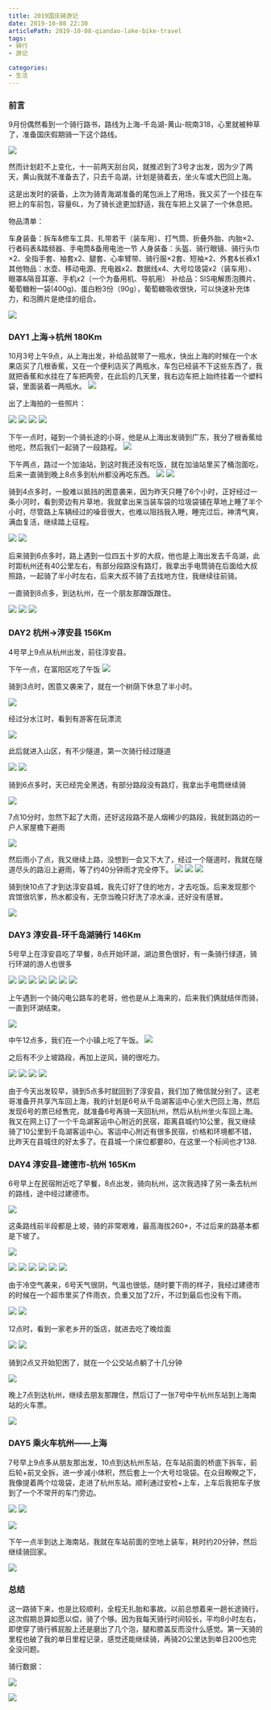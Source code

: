 ```yaml
---
title: 2019国庆骑游记
date: 2019-10-08 22:30
articlePath: 2019-10-08-qiandao-lake-bike-travel
tags: 
- 骑行
- 游记

categories:
- 生活
---
```


### 前言

9月份偶然看到一个骑行路书，路线为上海-千岛湖-黄山-皖南318，心里就被种草了，准备国庆假期骑一下这个路线。

![](https://images.liyangzone.com/article_img/生活相关/2019国庆骑行/Screenshot_2019-09-14-16-31-57-103_im.xingzhe.jpg)

然而计划赶不上变化，十一前两天刮台风，就推迟到了3号才出发，因为少了两天，黄山我就不准备去了，只去千岛湖，计划是骑着去，坐火车或大巴回上海。


这是出发时的装备，上次为骑青海湖准备的尾包派上了用场，我又买了一个挂在车把上的车前包，容量6L，为了骑长途更加舒适，我在车把上又装了一个休息把。

物品清单：

车身装备：拆车&修车工具、扎带若干（装车用）、打气筒、折叠外胎、内胎×2、行者码表&踏频器、手电筒&备用电池一节
人身装备：头盔、骑行眼镜、骑行头巾×2、全指手套、袖套x2、腿套、心率臂带、骑行服×2套、短袖×2、外套&长裤x1
其他物品：水壶、移动电源、充电器x2、数据线x4、大号垃圾袋x2（装车用）、眼罩&隔音耳塞、手机x2（一个为备用机、导航用）
补给品：SIS电解质泡腾片、葡萄糖粉一袋(400g)、蛋白粉3份（90g），葡萄糖吸收很快，可以快速补充体力，和泡腾片是绝佳的组合。



![](https://images.liyangzone.com/article_img/生活相关/2019国庆骑行/IMG_20191004_085148_1.jpg)



### DAY1 上海→杭州 180Km

10月3号上午9点，从上海出发，补给品就带了一瓶水，快出上海的时候在一个水果店买了几根香蕉，又在一个便利店买了两瓶水，车包已经装不下这些东西了，我就把香蕉和水挂在了车把两旁，在此后的几天里，我右边车把上始终挂着一个塑料袋，里面装着一两瓶水。
![](https://images.liyangzone.com/article_img/生活相关/2019国庆骑行/IMG_20191003_114828_1.jpg)

出了上海拍的一些照片：

![](https://images.liyangzone.com/article_img/生活相关/2019国庆骑行/IMG_20191003_114846_1.jpg)
![](https://images.liyangzone.com/article_img/生活相关/2019国庆骑行/IMG_20191003_120634_1.jpg)
![](https://images.liyangzone.com/article_img/生活相关/2019国庆骑行/IMG_20191003_120641_1.jpg)
![](https://images.liyangzone.com/article_img/生活相关/2019国庆骑行/IMG_20191003_121529_1.jpg)


下午一点时，碰到一个骑长途的小哥，他是从上海出发骑到广东，我分了根香蕉给他吃，然后我们一起骑了一段路程。
![](https://images.liyangzone.com/article_img/生活相关/2019国庆骑行/IMG_20191003_130315.jpg)

下午两点，路过一个加油站，到这时我还没有吃饭，就在加油站里买了桶泡面吃，后来一直骑到晚上8点多到杭州都没再吃东西。
![](https://images.liyangzone.com/article_img/生活相关/2019国庆骑行/IMG_20191003_142029.jpg)
![](https://images.liyangzone.com/article_img/生活相关/2019国庆骑行/IMG_20191003_141916.jpg)

骑到4点多时，一股难以抵挡的困意袭来，因为昨天只睡了6个小时，正好经过一条小河时，看到旁边有片草地，我就拿出来当装车袋的垃圾袋铺在草地上睡了半个小时，尽管路上车辆经过的噪音很大，也难以阻挡我入睡，睡完过后，神清气爽，满血复活，继续踏上征程。

![](https://images.liyangzone.com/article_img/生活相关/2019国庆骑行/IMG_20191003_161613.jpg)
![](https://images.liyangzone.com/article_img/生活相关/2019国庆骑行/IMG_20191003_162308.jpg)

后来骑到6点多时，路上遇到一位四五十岁的大叔，他也是上海出发去千岛湖，此时距杭州还有40公里左右，有部分段路没有路灯，我拿出手电筒骑在后面给大叔照路，一起骑了半小时左右，后来大叔不骑了去找地方住，我继续往前骑。

一直骑到8点多，到达杭州，在一个朋友那蹭饭蹭住。

![](https://images.liyangzone.com/article_img/生活相关/2019国庆骑行/IMG_20191003_192908.jpg)
![](https://images.liyangzone.com/article_img/生活相关/2019国庆骑行/IMG_20191003_212325.jpg)
![](https://images.liyangzone.com/article_img/生活相关/2019国庆骑行/IMG_20191004_082601.jpg)

### DAY2 杭州→淳安县 156Km

4号早上9点从杭州出发，前往淳安县。

下午一点，在富阳区吃了午饭
![](https://images.liyangzone.com/article_img/生活相关/2019国庆骑行/IMG_20191004_130922.jpg)

骑到3点时，困意又袭来了，就在一个树荫下休息了半小时。

![](https://images.liyangzone.com/article_img/生活相关/2019国庆骑行/IMG_20191004_145625.jpg)

经过分水江时，看到有游客在玩漂流

![](https://images.liyangzone.com/article_img/生活相关/2019国庆骑行/IMG_20191004_162715_1.jpg)

此后就进入山区，有不少隧道，第一次骑行经过隧道

![](https://images.liyangzone.com/article_img/生活相关/2019国庆骑行/IMG_20191004_162949_1.jpg)
![](https://images.liyangzone.com/article_img/生活相关/2019国庆骑行/IMG_20191004_163013.jpg)

骑到6点多时，天已经完全黑透，有部分路段没有路灯，我拿出手电筒继续骑

![](https://images.liyangzone.com/article_img/生活相关/2019国庆骑行/IMG_20191004_184918.jpg)

7点10分时，忽然下起了大雨，还好这段路不是人烟稀少的路段，我就到路边的一户人家屋檐下避雨

![](https://images.liyangzone.com/article_img/生活相关/2019国庆骑行/IMG_20191004_191627.jpg)

然后雨小了点，我又继续上路，没想到一会又下大了，经过一个隧道时，我就在隧道尽头的路沿上避雨，等了约40分钟雨才完全停下。
![](https://images.liyangzone.com/article_img/生活相关/2019国庆骑行/IMG_20191004_193318.jpg)
![](https://images.liyangzone.com/article_img/生活相关/2019国庆骑行/IMG_20191004_193438_1.jpg)
![](https://images.liyangzone.com/article_img/生活相关/2019国庆骑行/IMG_20191004_193413.jpg)

骑到快10点了才到达淳安县城，我先订好了住的地方，才去吃饭。后来发现那个宾馆很坑爹，热水都没有，无奈当晚只好洗了凉水澡，还好没有感冒。

![](https://images.liyangzone.com/article_img/生活相关/2019国庆骑行/IMG_20191004_221104.jpg)


### DAY3 淳安县-环千岛湖骑行 146Km

5号早上在淳安县吃了早餐，8点开始环湖，湖边景色很好，有一条骑行绿道，骑行环湖的游人也很多

![](https://images.liyangzone.com/article_img/生活相关/2019国庆骑行/IMG_20191005_074914.jpg)
![](https://images.liyangzone.com/article_img/生活相关/2019国庆骑行/IMG_20191005_085022.jpg)
![](https://images.liyangzone.com/article_img/生活相关/2019国庆骑行/IMG_20191005_085024.jpg)
![](https://images.liyangzone.com/article_img/生活相关/2019国庆骑行/IMG_20191005_085302.jpg)
![](https://images.liyangzone.com/article_img/生活相关/2019国庆骑行/IMG_20191005_085414.jpg)
![](https://images.liyangzone.com/article_img/生活相关/2019国庆骑行/IMG_20191005_085421.jpg)
![](https://images.liyangzone.com/article_img/生活相关/2019国庆骑行/IMG_20191005_105608.jpg)

上午遇到一个骑闪电公路车的老哥，他也是从上海来的，后来我们俩就结伴而骑，一直到环湖结束。

![](https://images.liyangzone.com/article_img/生活相关/2019国庆骑行/mmexport1570459428543.jpg)


中午12点多，我们在一个小镇上吃了午饭。
![](https://images.liyangzone.com/article_img/生活相关/2019国庆骑行/IMG_20191005_122154.jpg)



之后有不少上坡路段，再加上逆风，骑的很吃力。

![](https://images.liyangzone.com/article_img/生活相关/2019国庆骑行/IMG_20191005_150711.jpg)
![](https://images.liyangzone.com/article_img/生活相关/2019国庆骑行/IMG_20191005_161543.jpg)
![](https://images.liyangzone.com/article_img/生活相关/2019国庆骑行/IMG_20191005_161546_1.jpg)
![](https://images.liyangzone.com/article_img/生活相关/2019国庆骑行/IMG_20191005_161548_1.jpg)

由于今天出发较早，骑到5点多时就回到了淳安县，我们加了微信就分别了。这老哥准备开共享汽车回上海，我的计划是6号从千岛湖客运中心坐大巴回上海，然后发现6号的票已经售完，就准备6号再骑一天回杭州，然后从杭州坐火车回上海。我又在网上订了一个千岛湖客运中心附近的民宿，距离县城约10公里，我又继续骑了10公里到千岛湖客运中心。客运中心附近有很多民宿，价格和环境都不错，比昨天在县城住的好太多了。在县城一个床位都要80，在这里一个标间也才138.

### DAY4 淳安县-建德市-杭州 165Km

6号早上在民宿附近吃了早餐，8点出发，骑向杭州，这次我选择了另一条去杭州的路线，途中经过建德市。

![](https://images.liyangzone.com/article_img/生活相关/2019国庆骑行/IMG_20191006_073931.jpg)

这条路线前半段都是上坡，骑的非常艰难，最高海拔260+，不过后来的路基本都是下坡了。

![](https://images.liyangzone.com/article_img/生活相关/2019国庆骑行/Screenshot_2019-10-09-17-38-30-519_im.xingzhe.png)


![](https://images.liyangzone.com/article_img/生活相关/2019国庆骑行/IMG_20191006_081457.jpg)
![](https://images.liyangzone.com/article_img/生活相关/2019国庆骑行/IMG_20191006_081502.jpg)
![](https://images.liyangzone.com/article_img/生活相关/2019国庆骑行/IMG_20191006_081510.jpg)
![](https://images.liyangzone.com/article_img/生活相关/2019国庆骑行/IMG_20191006_092600.jpg)
![](https://images.liyangzone.com/article_img/生活相关/2019国庆骑行/IMG_20191006_092604.jpg)
![](https://images.liyangzone.com/article_img/生活相关/2019国庆骑行/IMG_20191006_092952.jpg)



由于冷空气袭来，6号天气很阴，气温也很低，随时要下雨的样子，我经过建德市的时候在一个超市里买了件雨衣，负重又加了2斤，不过到最后也没有下雨。

![](https://images.liyangzone.com/article_img/生活相关/2019国庆骑行/IMG_20191006_102107.jpg)
![](https://images.liyangzone.com/article_img/生活相关/2019国庆骑行/IMG_20191006_102103.jpg)

12点时，看到一家老乡开的饭店，就进去吃了晚烩面

![](https://images.liyangzone.com/article_img/生活相关/2019国庆骑行/IMG_20191006_115905.jpg)
![](https://images.liyangzone.com/article_img/生活相关/2019国庆骑行/IMG_20191006_121128.jpg)

骑到2点又开始犯困了，就在一个公交站点躺了十几分钟

![](https://images.liyangzone.com/article_img/生活相关/2019国庆骑行/IMG_20191006_140059.jpg)

晚上7点到达杭州，继续去朋友那蹭住，然后订了一张7号中午杭州东站到上海南站的火车票。

![](https://images.liyangzone.com/article_img/生活相关/2019国庆骑行/IMG_20191006_181457.jpg)


### DAY5 乘火车杭州——上海

7号早上9点多从朋友那出发，10点到达杭州东站，在车站前面的桥底下拆车，前后轮+前叉全拆，进一步减小体积，然后套上一个大号垃圾袋。在众目睽睽之下，我像提着两个垃圾袋，走进了杭州东站。顺利通过安检+上车，上车后我把车子放到了一个不常开的车门旁边。

![](https://images.liyangzone.com/article_img/生活相关/2019国庆骑行/IMG_20191007_103219_1.jpg)
![](https://images.liyangzone.com/article_img/生活相关/2019国庆骑行/IMG_20191007_103605.jpg)

![](https://images.liyangzone.com/article_img/生活相关/2019国庆骑行/IMG_20191007_114014.jpg)

下午一点半到达上海南站，我就在车站前面的空地上装车，耗时约20分钟，然后继续骑回家。

![](https://images.liyangzone.com/article_img/生活相关/2019国庆骑行/IMG_20191007_140337.jpg)

### 总结

这一路骑下来，也是比较顺利，全程无扎胎和事故。以前总想着来一趟长途骑行，这次假期总算如愿以偿，骑了个够。因为我每天骑行时间较长，平均8小时左右，即使穿了骑行裤屁股上还是磨出了几个泡，腿和膝盖反而没什么感觉。第一天骑的里程也破了我的单日里程记录，感觉还能继续骑，再骑20公里达到单日200也完全没问题。

骑行数据：

![](https://images.liyangzone.com/article_img/生活相关/2019国庆骑行/20191009_215500.jpg)

![](https://images.liyangzone.com/article_img/生活相关/2019国庆骑行/20191009_215433.jpg)









